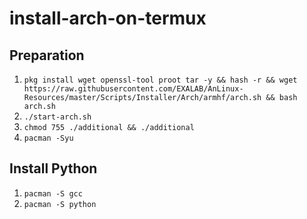 # install-arch-on-termux
## Preparation
1. `pkg install wget openssl-tool proot tar -y && hash -r && wget https://raw.githubusercontent.com/EXALAB/AnLinux-Resources/master/Scripts/Installer/Arch/armhf/arch.sh && bash arch.sh`
2. `./start-arch.sh`
3. `chmod 755 ./additional && ./additional`
4. `pacman -Syu`

## Install Python
1. `pacman -S gcc`
2. `pacman -S python`
